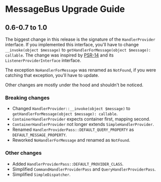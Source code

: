 # MessageBus Upgrade Guide

## 0.6-0.7 to 1.0

The biggest change in this release is the signature of the `HandlerProvider` interface. If you
implemented this interface, you'll have to change `__invoke(object $message)` to
`getHandlerForMessage(object $message): callable`. The change was inspired by [PSR-14][] and its
`ListenerProviderInterface` interface.

The exception `NoHandlerForMessage` was renamed as `NotFound`, if you were catching that exception,
you'll have to update.

Other changes are mostly under the hood and shouldn't be noticed.

### Breaking changes

- Changed `HandlerProvider::__invoke(object $message)` to `getHandlerForMessage(object $message): callable`.
- `ContainerHandlerProvider` expects container first, mapping second.
- `ContainerHandlerProvider` not longer extends `SimpleHandlerProvider`.
- Renamed `HandlerProviderPass::DEFAULT_QUERY_PROPERTY` as `DEFAULT_MESSAGE_PROPERTY`.
- Reworked `NoHandlerForMessage` and renamed as `NotFound`.

### Other changes

- Added `HandlerProviderPass::DEFAULT_PROVIDER_CLASS`.
- Simplified `CommandHandlerProviderPass` and `QueryHandlerProviderPass`.
- Simplified `SimpleDispatcher`.





[PSR-14]: https://www.php-fig.org/psr/psr-14/
